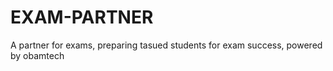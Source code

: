 # EXAM-PARTNER
A partner for exams, preparing tasued students for exam success, powered by obamtech
